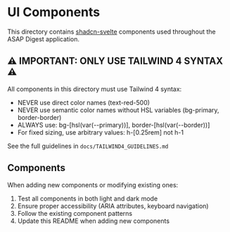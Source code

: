 # UI Components

This directory contains [shadcn-svelte](https://shadcn-svelte.com/) components used throughout the ASAP Digest application.

## ⚠️ IMPORTANT: ONLY USE TAILWIND 4 SYNTAX ⚠️

All components in this directory must use Tailwind 4 syntax:

- NEVER use direct color names (text-red-500)
- NEVER use semantic color names without HSL variables (bg-primary, border-border)
- ALWAYS use: bg-[hsl(var(--primary))], border-[hsl(var(--border))]
- For fixed sizing, use arbitrary values: h-[0.25rem] not h-1

See the full guidelines in `docs/TAILWIND4_GUIDELINES.md`

## Components

When adding new components or modifying existing ones:

1. Test all components in both light and dark mode
2. Ensure proper accessibility (ARIA attributes, keyboard navigation)
3. Follow the existing component patterns
4. Update this README when adding new components 